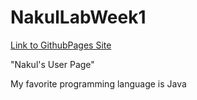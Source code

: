 # NakulLabWeek1

[Link to GithubPages Site](https://nakulnandhakumar.github.io/NakulLabWeek1/)

"Nakul's User Page"

My favorite programming language is Java